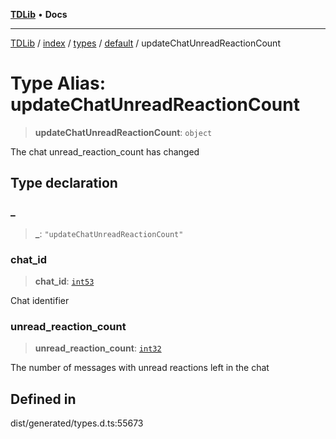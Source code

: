 [**TDLib**](../../../../../../README.md) • **Docs**

***

[TDLib](../../../../../../modules.md) / [index](../../../../../README.md) / [types](../../../README.md) / [default](../README.md) / updateChatUnreadReactionCount

# Type Alias: updateChatUnreadReactionCount

> **updateChatUnreadReactionCount**: `object`

The chat unread_reaction_count has changed

## Type declaration

### \_

> **\_**: `"updateChatUnreadReactionCount"`

### chat\_id

> **chat\_id**: [`int53`](int53.md)

Chat identifier

### unread\_reaction\_count

> **unread\_reaction\_count**: [`int32`](int32.md)

The number of messages with unread reactions left in the chat

## Defined in

dist/generated/types.d.ts:55673
